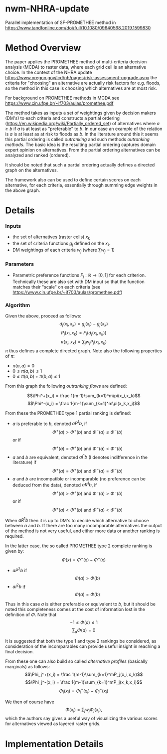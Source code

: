# nwm-NHRA-update
Parallel implementation of SF-PROMETHEE method in https://www.tandfonline.com/doi/full/10.1080/09640568.2019.1599830

# Method Overview
The paper applies the PROMETHEE method of multi-criteria decision analysis (MCDA) to raster data, where each grid cell is an alternative choice. In the context of the NHRA update https://www.oregon.gov/lcd/nh/pages/risk-assessment-upgrade.aspx the criteria for "choosing" an alternative are actually risk factors for e.g. floods, so the method in this case is choosing which alternatives are at most risk.

For background on PROMETHEE methods in MCDA see https://www.cin.ufpe.br/~if703/aulas/promethee.pdf

The method takes as inputs a set of weightings given by decision makers (DM's) to each criteria and constructs a partial ordering (https://en.wikipedia.org/wiki/Partially_ordered_set) of alternatives where $a\geq b$ if $a$ is at least as "preferable" to $b$. In our case an example of the relation is $a$ is at least as at risk to floods as $b$. In the literature around this it seems this partial ordering is called _outranking_ and such methods _outranking methods_. The basic idea is the resulting partial ordering captures domain expert opinion on alternatives. From the partial ordering alternatives can be analyzed and ranked (ordered). 

It should be noted that such a partial ordering actually defines a directed graph on the alternatives.

The framework also can be used to define certain scores on each alternative, for each criteria, essentially through summing edge weights in the above graph.

# Details


### Inputs
- the set of alternatives (raster cells) $x_k$
- the set of criteria functions $g_j$ defined on the $x_k$
- DM weightings of each criteria $w_j$ (where $\sum w_j = 1$)
### Parameters
- Parametric preference functions $F_j:\mathbb R \to [0,1]$ for each criterion. Technically these are also set with DM input so that the function matches their "scale" on each criteria (see https://www.cin.ufpe.br/~if703/aulas/promethee.pdf)

### Algorithm
Given the above, proceed as follows:
$$d_j(x_i,x_k) = g_j(x_i)-g_j(x_k) \tag{d}$$
$$P_j(x_i,x_k) = F_j(d_j(x_i,x_k))$$
$$\pi(x_i,x_k) = \sum_j w_j P_j(x_i,x_k)$$
$\pi$ thus defines a complete directed graph. Note also the following properties of $\pi$:
- $\pi(a,a) =0$
- $0\leq \pi(a,b)\leq 1$
- $0\leq \pi(a,b)+\pi(b,a)\leq 1$

From this graph the following _outranking flows_ are defined:

$$\Phi^+(x_i) = \frac 1{m-1}\sum_{k=1}^m\pi(x_i,x_k)$$
$$\Phi^-(x_i) = \frac 1{m-1}\sum_{k=1}^m\pi(x_k,x_i)$$

From these the PROMETHEE type 1 partial ranking is defined:
- $a$ is preferable to $b$, denoted $aP^1b$, if $$\Phi^+(a)>\Phi^+(b) \text{ and }\Phi^-(a)\leq \Phi^-(b)$$ or if 
$$\Phi^+(a)=\Phi^+(b) \text{ and }\Phi^-(a)< \Phi^-(b)$$
- $a$ and $b$ are equivalent, denoted $aI^1b$ (I denotes indifference in the literature) if
$$\Phi^+(a)=\Phi^+(b) \text{ and }\Phi^-(a)= \Phi^-(b)$$
- $a$ and $b$ are incompatible or incomparable (no preference can be deduced from the data), denoted $aR^1b$, if $$\Phi^+(a)>\Phi^+(b) \text{ and }\Phi^-(a)> \Phi^-(b)$$ or if 
$$\Phi^+(a)<\Phi^+(b) \text{ and }\Phi^-(a)< \Phi^-(b)$$

When $aR^1b$ then it is up to DM's to decide which alternative to choose between $a$ and $b$. If there are too many incomparable alternatives the output of the method is not very useful, and either more data or another ranking is required.

In the latter case, the so called PROMETHEE type 2 complete ranking is given by:
$$\Phi(x) = \Phi^+(x)-\Phi^-(x)$$
- $aP^2b$ if $$\Phi(a)>\Phi(b)$$
- $aI^2b$ if 
$$\Phi(a)=\Phi(b)$$

Thus in this case $a$ is either preferable or equivalent to $b$, but it should be noted this completeness comes at the cost of information lost in the definition of $\Phi$. Note that 
$$-1\leq\Phi(a)\leq 1$$
$$\sum_a\Phi(a) = 0$$

It is suggested that both the type 1 and type 2 rankings be considered, as consideration of the incomparables can provide useful insight in reaching a final decision.

From these one can also build so called _alternative profiles_ (basically marginals) as follows:
$$\Phi_j^+(x_i) = \frac 1{m-1}\sum_{k=1}^mP_j(x_i,x_k)$$
$$\Phi_j^-(x_i)  = \frac 1{m-1}\sum_{k=1}^mP_j(x_k,x_i)$$
$$\Phi_j(x_i)  = \Phi_j^+(x_i)  - \Phi_j^-(x_i) $$

We then of course have 
$$\Phi(x_i) = \sum_j w_j \Phi_j(x_i),$$
which the authors say gives a useful way of visualizing the various scores for alternatives viewed as layered raster grids.

# Implementation Details
